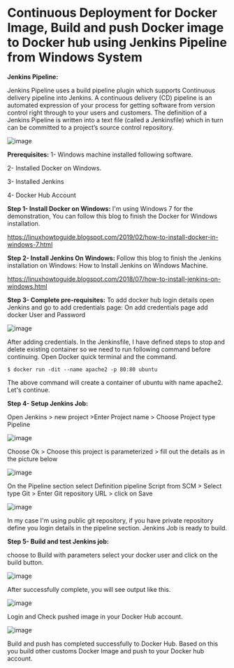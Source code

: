 # Continuous Deployment for Docker Image, Build and push Docker image to Docker hub using Jenkins Pipeline from Windows System
**Jenkins Pipeline:**

Jenkins Pipeline uses a build pipeline plugin which supports Continuous delivery pipeline into Jenkins.
A continuous delivery (CD) pipeline is an automated expression of your process for getting software from version control right through to your users and customers.
The definition of a Jenkins Pipeline is written into a text file (called a Jenkinsfile) which in turn can be committed to a project’s source control repository.

![image](https://2.bp.blogspot.com/-3wKnO3_17u0/XFj97g94qKI/AAAAAAAAFL8/U10CyOU1ZZgOgYpCl3X0ivJPUEsNXi-mwCLcBGAs/s1600/docker-push-to-dockerHub.jpg)

**Prerequisites:**
1- Windows machine installed following software.

2- Installed Docker on Windows.

3- Installed Jenkins

4- Docker Hub Account

**Step 1- Install Docker on Windows:**
I'm using Windows 7 for the demonstration, You can follow this blog to finish the Docker for Windows installation.

https://linuxhowtoguide.blogspot.com/2019/02/how-to-install-docker-in-windows-7.html

**Step 2- Install Jenkins On Windows:**
Follow this blog to finish the Jenkins installation on Windows: How to Install Jenkins on Windows Machine.

https://linuxhowtoguide.blogspot.com/2018/07/how-to-install-jenkins-on-windows.html

**Step 3- Complete pre-requisites:**
To add docker hub login details open Jenkins and go to add credentials page:
On add credentials page add docker User and Password

![image](https://2.bp.blogspot.com/-RC4m7sBgbVs/XFkT1ZBW5dI/AAAAAAAAFMI/oVzkKil5sacsW0Mdc4CA9_U8xzP7nKzRgCLcBGAs/s640/dk.png)

After adding credentials. 
In the Jenkinsfile, I have defined steps to stop and delete existing container so we need to run following command before continuing. Open Docker quick terminal and the command.

```
$ docker run -dit --name apache2 -p 80:80 ubuntu
```
The above command will create a container of ubuntu with name apache2. Let's continue. 

**Step 4- Setup Jenkins Job:**

Open Jenkins > new project  >Enter Project name > Choose Project type Pipeline

![image](https://1.bp.blogspot.com/-uZ1tmjQujws/XFkU2qwD4yI/AAAAAAAAFMQ/aS4fYfB-lkcgdEmEz6MeJRA69JZb4ZRDgCLcBGAs/s1600/jk.png)

Choose Ok > Choose this project is parameterized > fill out the details as in the picture below

![image](https://1.bp.blogspot.com/-DJjf2ZxILYM/XFkbRYT2z6I/AAAAAAAAFMo/hRw7yTFS0Po5ZfQiCD5DIbZsXNGN1-qxACLcBGAs/s640/dks.png)

On the Pipeline section select Definition  pipeline Script from SCM > Select type Git > Enter Git repository URL > click on Save

![image](https://3.bp.blogspot.com/-znQnObodVYM/XFkWD_LeJ4I/AAAAAAAAFMc/QIovbwRFpmQLR5Igy-6QfJrmPQrfDDqOACLcBGAs/s1600/jk1.png)

In my case I'm using public git repository, if you have private repository define you login details in the pipeline section. Jenkins Job is ready to build.

**Step 5- Build and test Jenkins job:**

choose to Build with parameters select your docker user and click on the build button.

![image](https://3.bp.blogspot.com/-zL8UqZJXQtY/XFkcEvnmdxI/AAAAAAAAFMw/uNJH-JP-L3w4XisGhCLleBhef3wFGrKiwCLcBGAs/s1600/dks1.png)

After successfully complete, you will see output like this.

![image](https://4.bp.blogspot.com/-Z2MH6fO-MB8/XFkcv1LYz3I/AAAAAAAAFM4/nxvwbKrrOlUQ4LmXCe2cb20zB-dlhgfUwCLcBGAs/s1600/dks2.png)

Login and Check pushed image in your Docker Hub account.

![image](https://2.bp.blogspot.com/-tqzgZ0ONEcM/XFkeN6-0WkI/AAAAAAAAFNE/hfjivVqA8-cQ10qCCML-MYIZ9ix2mcg9wCLcBGAs/s640/dks3.png)

Build and push has completed successfully to Docker Hub. Based on this you build other customs Docker Image and push to your Docker hub account.
